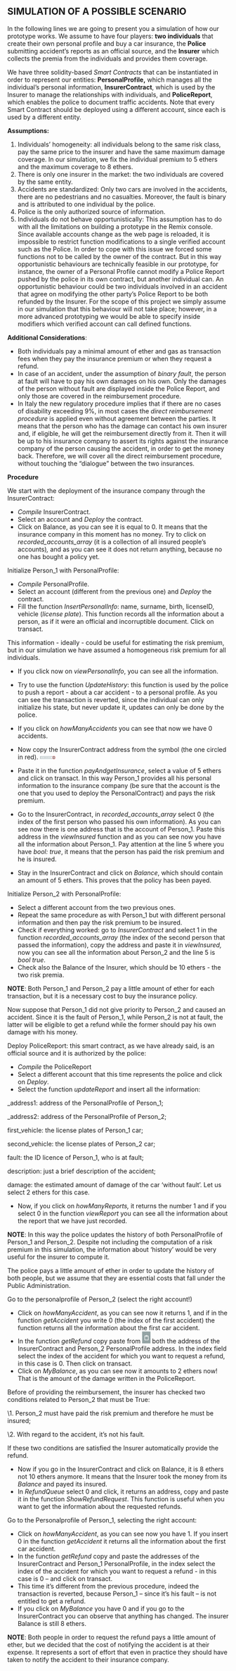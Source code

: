 ## SIMULATION OF A POSSIBLE SCENARIO ##

In the following lines we are going to present you a simulation of how our prototype works. We assume to have four players: **two individuals** that create their own personal profile and buy a car insurance, the **Police** submitting accident’s reports as an official source, and the **Insurer** which collects the premia from the individuals and provides them coverage.

We have three solidity-based *Smart Contracts* that can be instantiated in order to represent our entities: **PersonalProfile,** which manages all the individual’s personal information, **InsurerContract**, which is used by the Insurer to manage the relationships with individuals, and **PoliceReport**, which enables the police to document traffic accidents. Note that every Smart Contract should be deployed using a different account, since each is used by a different entity. 

 

**Assumptions:**

1. Individuals’ homogeneity: all individuals belong to the same risk class, pay the same price to the insurer and have the same maximum damage coverage. In our simulation, we fix the individual premium to 5 ethers and the maximum coverage to 8 ethers.
2. There is only one insurer in the market: the two individuals are covered by the same entity.
3. Accidents are standardized: Only two cars are involved in the accidents, there are no pedestrians and no casualties. Moreover, the fault is binary and is attributed to one individual by the police. 
4. Police is the only authorized source of information.
5. Individuals do not behave opportunistically: This assumption has to do with all the limitations on building a prototype in the Remix console. Since available accounts change as the web page is reloaded, it is impossible to restrict function modifications to a single verified account such as the Police. In order to cope with this issue we forced some functions not to be called by the owner of the contract. But in this way opportunistic behaviours are technically feasible in our prototype, for instance, the owner of a Personal Profile cannot modify a Police Report pushed by the police in its own contract, but another individual can. An opportunistic behaviour could be two individuals involved in an accident that agree on modifying the other party’s Police Report to be both refunded by the Insurer. For the scope of this project we simply assume in our simulation that this behaviour will not take place; however, in a more advanced prototyping we would be able to specify inside modifiers which verified account can call defined functions. 

 

**Additional Considerations**:

- Both individuals pay a minimal amount of ether and gas as transaction fees when they pay the insurance premium or when they request a refund.
- In case of an accident, under the assumption of *binary fault*, the person at fault will have to pay his own damages on his own. Only the damages of the person without fault are displayed inside the Police Report, and only those are covered in the reimbursement procedure. 
- In Italy the new regulatory procedure implies that if there are no cases of disability exceeding 9%, in most cases the *direct reimbursement procedure* is applied even without agreement between the parties. It means that the person who has the damage can contact his own insurer and, if eligible, he will get the reimbursement directly from it. Then it will be up to his insurance company to assert its rights against the insurance company of the person causing the accident, in order to get the money back. Therefore, we will cover all the direct reimbursement procedure, without touching the “dialogue” between the two insurances.



**Procedure**

We start with the deployment of the insurance company through the InsurerContract:

- *Compile* InsurerContract.
- Select an account and *Deploy* the contract.
- Click on Balance, as you can see it is equal to 0. It means that the insurance company in this moment has no money. Try to click on *recorded_accounts_array* (it is a collection of all insured people’s accounts)*,* and as you can see it does not return anything, because no one has bought a policy yet.

 

Initialize Person_1 with PersonalProfile: 

- *Compile* PersonalProfile.
- Select an account (different from the previous one) and *Deploy* the contract.
- Fill the function *InsertPersonalInfo*: name, surname, birth, licenseID, vehicle (*license plate*). This function records all the information about a person, as if it were an official and incorruptible document. Click on transact. 

This information - ideally - could be useful for estimating the risk premium, but in our simulation we have assumed a homogeneous risk premium for all individuals.

- If you click now on *viewPersonalInfo*, you can see all the information.
- Try to use the function *UpdateHistory*: this function is used by the police to push a report - about a car accident - to a personal profile. As you can see the transaction is reverted, since the individual can only initialize his state, but never update it, updates can only be done by the police.
- If you click on *howManyAccidents* you can see that now we have 0 accidents. 
-  Now copy the InsurerContract address from the symbol (the one circled in red). <img src="https://github.com/costanzimartina/Fintech_project/blob/master/Documentation/ProjectProgress/InsurerContract.png?raw=true" style="zoom:5%;" />

- Paste it in the function *payAndgetInsurance*, select a value of 5 ethers and click on transact. In this way Person_1 provides all his personal information to the insurance company (be sure that the account is the one that you used to deploy the PersonalContract) and pays the risk premium.
- Go to the InsurerContract, in *recorded_accounts_array* select 0 (the index of the first person who passed his own information). As you can see now there is one address that is the account of Person_1. Paste this address in the *viewInsured* function and as you can see now you have all the information about Person_1. Pay attention at the line 5 where you have *bool: true*, it means that the person has paid the risk premium and he is insured.
- Stay in the InsurerContract and click on *Balance*, which should contain an amount of 5 ethers. This proves that the policy has been payed.

 

Initialize Person_2 with PersonalProfile:

- Select a different account from the two previous ones.
- Repeat the same procedure as with Person_1 but with different personal information and then pay the risk premium to be insured.
- Check if everything worked: go to *InsurerContract* and select 1 in the function *recorded_accounts_array* (the index of the second person that passed the information), copy the address and paste it in *viewInsured,* now you can see all the information about Person_2 and the line 5 is *bool true*.
- Check also the Balance of the Insurer, which should be 10 ethers - the two risk premia. 

**NOTE**: Both Person_1 and Person_2 pay a little amount of ether for each transaction, but it is a necessary cost to buy the insurance policy. 

 

Now suppose that Person_1 did not give priority to Person_2 and caused an accident. Since it is the fault of Person_1, while Person_2 is not at fault, the latter will be eligible to get a refund while the former should pay his own damage with his money. 


Deploy PoliceReport: this smart contract, as we have already said, is an official source and it is authorized by the police:

- *Compile* the PoliceReport
- Select a different account that this time represents the police and click on *Deploy*. 
- Select the function *updateReport* and insert all the information: 

_address1: address of the PersonalProfile of Person_1; 

_address2: address of the PersonalProfile of Person_2; 

first_vehicle: the license plates of Person_1 car;

second_vehicle: the license plates of Person_2 car;

fault: the ID licence of Person_1, who is at fault; 

description: just a brief description of the accident;

damage: the estimated amount of damage of the car ‘without fault’. Let us select 2 ethers for this case. 

- Now, if you click on *howManyReports,* it returns the number 1 and if you select 0 in the function *viewReport* you can see all the information about the report that we have just recorded.  

**NOTE**: In this way the police updates the history of both PersonalProfile of Person_1 and Person_2. Despite not including the computation of a risk premium  in this simulation, the information about ‘history’ would be very useful for the insurer to compute it.

The police pays a little amount of ether in order to update the history of both people, but we assume that they are essential costs that fall under the Public Administration. 



Go to the personalprofile of Person_2 (select the right account!)

- Click on *howManyAccident*, as you can see now it returns 1, and if in the function *getAccident* you write 0 (the index of the  first accident) the function returns all the information about the first car accident.
- In the function *getRefund* copy paste from <img src="https://github.com/costanzimartina/Fintech_project/blob/master/Documentation/ProjectProgress/CopyPaste.png?raw=true" style="zoom:60%;" /> both the address of the InsurerContract and Person_2 PersonalProfile address. In the index field select the index of the accident for which you want to request a refund, in this case is 0. Then click on transact. 
- Click on *MyBalance*, as you can see now it amounts to 2 ethers now! That is the amount of the damage written in the PoliceReport. 

Before of providing the reimbursement, the insurer has checked two conditions related to Person_2 that must be True:

\1.   Person_2 must have paid the risk premium and therefore he must be insured;

\2.   With regard to the accident, it’s not his fault.

If these two conditions are satisfied the Insurer automatically provide the refund. 

- Now if you go in the InsurerContract and click on Balance, it is 8 ethers not 10 ethers anymore. It means that the Insurer took the money from its *Balance* and payed its insured. 
- In *RefundQueue* select 0 and click, it returns an address, copy and paste it in the function *ShowRefundRequest*. This function is useful when you want to get the information about the requested refunds. 
      

Go to the Personalprofile of Person_1, selecting the right account:

- Click on *howManyAccident*, as you can see now you have 1. If you insert 0 in the function *getAccident* it returns all the information about the first car accident.
- In the function *getRefund* copy and paste the addresses of the InsurerContract and Person_1 PersonalProfile, in the index select the index of the accident for which you want to request a refund - in this case is 0 – and click on transact. 
- This time it’s different from the previous procedure, indeed the transaction is reverted, because Person_1 – since it’s his fault – is not entitled to get a refund. 
- If you click on *MyBalance* you have 0 and if you go to the InsurerContract you can observe that anything has changed. The insurer Balance is still 8 ethers. 

**NOTE**: Both people in order to request the refund pays a little amount of ether, but we decided that the cost of notifying the accident is at their expense. It represents a sort of effort that even in practice they should have taken to notify the accident to their insurance company. 

 
